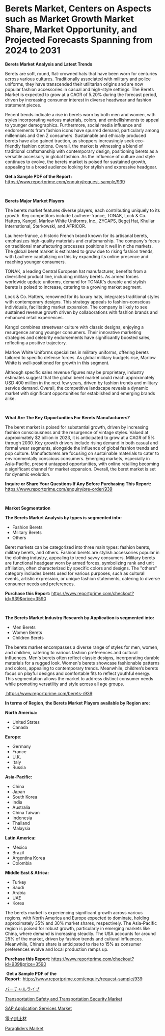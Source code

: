 <p><h1>Berets Market, Centers on Aspects such as Market Growth Market Share, Market Opportunity, and Projected Forecasts Spanning from 2024 to 2031</h1></p><p><strong>Berets Market Analysis and Latest Trends</strong></p>
<p><p>Berets are soft, round, flat-crowned hats that have been worn for centuries across various cultures. Traditionally associated with military and police uniforms, they have transcended their utilitarian origins and are now popular fashion accessories in casual and high-style settings. The Berets Market is expected to grow at a CAGR of 5.20% during the forecast period, driven by increasing consumer interest in diverse headwear and fashion statement pieces.</p><p>Recent trends indicate a rise in berets worn by both men and women, with styles incorporating various materials, colors, and embellishments to appeal to younger demographics. Furthermore, social media influence and endorsements from fashion icons have spurred demand, particularly among millennials and Gen Z consumers. Sustainable and ethically produced berets have also gained traction, as shoppers increasingly seek eco-friendly fashion options. Overall, the market is witnessing a blend of traditional craftsmanship with contemporary design, positioning berets as a versatile accessory in global fashion. As the influence of culture and style continues to evolve, the berets market is poised for sustained growth, appealing to a broad audience looking for stylish and expressive headgear.</p></p>
<p><strong>Get a Sample PDF of the Report:&nbsp;</strong> <a href="https://www.reportprime.com/enquiry/request-sample/939">https://www.reportprime.com/enquiry/request-sample/939</a></p>
<p>&nbsp;</p>
<p><strong>Berets Major Market Players</strong></p>
<p><p>The berets market features diverse players, each contributing uniquely to its growth. Key competitors include Laulhere-france, TONAK, Lock & Co. Hatters, Kangol, Marlow White Uniforms, Inc., ZYCAPS, Begej Hat, Khullar International, Sterkowski, and AFRICOR.</p><p>Laulhere-france, a historic French brand known for its artisanal berets, emphasizes high-quality materials and craftsmanship. The company's focus on traditional manufacturing processes positions it well in niche markets. The global beret market is estimated to grow due to rising fashion trends, with Laulhere capitalizing on this by expanding its online presence and reaching younger consumers.</p><p>TONAK, a leading Central European hat manufacturer, benefits from a diversified product line, including military berets. As armed forces worldwide update uniforms, demand for TONAK's durable and stylish berets is poised to increase, catering to a growing market segment.</p><p>Lock & Co. Hatters, renowned for its luxury hats, integrates traditional styles with contemporary designs. This strategy appeals to fashion-conscious individuals, facilitating market expansion. The company is likely to see sustained revenue growth driven by collaborations with fashion brands and enhanced retail experiences.</p><p>Kangol combines streetwear culture with classic designs, enjoying a resurgence among younger consumers. Their innovative marketing strategies and celebrity endorsements have significantly boosted sales, reflecting a positive trajectory.</p><p>Marlow White Uniforms specializes in military uniforms, offering berets tailored to specific defense forces. As global military budgets rise, Marlow White is well-positioned for growth in this segment.</p><p>Although specific sales revenue figures may be proprietary, industry estimates suggest that the global beret market could reach approximately USD 400 million in the next few years, driven by fashion trends and military service demand. Overall, the competitive landscape reveals a dynamic market with significant opportunities for established and emerging brands alike.</p></p>
<p>&nbsp;</p>
<p><strong>What Are The Key Opportunities For Berets Manufacturers?</strong></p>
<p><p>The beret market is poised for substantial growth, driven by increasing fashion consciousness and the resurgence of vintage styles. Valued at approximately $2 billion in 2023, it is anticipated to grow at a CAGR of 5% through 2030. Key growth drivers include rising demand in both casual and formal wear segments, alongside the influence of global fashion trends and pop culture. Manufacturers are focusing on sustainable materials to cater to environmentally conscious consumers. Emerging markets, especially in Asia-Pacific, present untapped opportunities, with online retailing becoming a significant channel for market expansion. Overall, the beret market is set for dynamic evolution.</p></p>
<p><strong>Inquire or Share Your Questions If Any Before Purchasing This Report:</strong> <a href="https://www.reportprime.com/enquiry/pre-order/939">https://www.reportprime.com/enquiry/pre-order/939</a></p>
<p>&nbsp;</p>
<p><strong>Market Segmentation</strong></p>
<p><strong>The Berets Market Analysis by types is segmented into:</strong></p>
<p><ul><li>Fashion Berets</li><li>Military Berets</li><li>Others</li></ul></p>
<p><p>Beret markets can be categorized into three main types: fashion berets, military berets, and others. Fashion berets are stylish accessories popular in the clothing industry, appealing to trend-savvy consumers. Military berets are functional headgear worn by armed forces, symbolizing rank and unit affiliation, often characterized by specific colors and designs. The "others" category includes berets used for various purposes, such as cultural events, artistic expression, or unique fashion statements, catering to diverse consumer needs and preferences.</p></p>
<p><strong>Purchase this Report:&nbsp;</strong><a href="https://www.reportprime.com/checkout?id=939&price=3590">https://www.reportprime.com/checkout?id=939&price=3590</a></p>
<p>&nbsp;</p>
<p><strong>The Berets Market Industry Research by Application is segmented into:</strong></p>
<p><ul><li>Men Berets</li><li>Women Berets</li><li>Children Berets</li></ul></p>
<p><p>The berets market encompasses a diverse range of styles for men, women, and children, catering to various fashion preferences and cultural influences. Men's berets often reflect classic designs, incorporating durable materials for a rugged look. Women's berets showcase fashionable patterns and colors, appealing to contemporary trends. Meanwhile, children’s berets focus on playful designs and comfortable fits to reflect youthful energy. This segmentation allows the market to address distinct consumer needs while promoting versatility and style across all age groups.</p></p>
<p><a href="https://www.reportprime.com/berets-r939">&nbsp;https://www.reportprime.com/berets-r939</a></p>
<p><strong>In terms of Region, the Berets Market Players available by Region are:</strong></p>
<p>
    <p> <strong> North America: </strong>
        <ul>
            <li>United States</li>
            <li>Canada</li>
        </ul>
        </p> 
    <p> <strong> Europe: </strong>
        <ul>
            <li>Germany</li>
            <li>France</li>
            <li>U.K.</li>
            <li>Italy</li>
            <li>Russia</li>
        </ul>
        </p> 
    <p> <strong> Asia-Pacific: </strong>
        <ul>
            <li>China</li>
            <li>Japan</li>
            <li>South Korea</li>
            <li>India</li>
            <li>Australia</li>
            <li>China Taiwan</li>
            <li>Indonesia</li>
            <li>Thailand</li>
            <li>Malaysia</li>
        </ul>
        </p> 
    <p> <strong> Latin America: </strong>
        <ul>
            <li>Mexico</li>
            <li>Brazil</li>
            <li>Argentina Korea</li>
            <li>Colombia</li>
        </ul>
        </p> 
    <p> <strong> Middle East & Africa: </strong>
        <ul>
            <li>Turkey</li>
            <li>Saudi</li>
            <li>Arabia</li>
            <li>UAE</li>
            <li>Korea</li>
        </ul>
    </p>
    </p>
<p><p>The berets market is experiencing significant growth across various regions, with North America and Europe expected to dominate, holding approximately 35% and 30% market shares, respectively. The Asia-Pacific region is poised for robust growth, particularly in emerging markets like China, where demand is increasing steadily. The USA accounts for around 25% of the market, driven by fashion trends and cultural influences. Meanwhile, China’s share is anticipated to rise to 15% as consumer preferences evolve and local production ramps up.</p></p>
<p><strong>Purchase this Report: </strong><a href="https://www.reportprime.com/checkout?id=939&price=3590">https://www.reportprime.com/checkout?id=939&price=3590</a></p>
<p>&nbsp;<strong>Get a Sample PDF of the Report:&nbsp;&nbsp;</strong><a href="https://www.reportprime.com/enquiry/request-sample/939">https://www.reportprime.com/enquiry/request-sample/939</a></p>
<p><strong></strong></p>
<p><p><a href="https://medium.com/@harperhe4e26/%E3%82%B0%E3%83%AD%E3%83%BC%E3%83%90%E3%83%AB%E3%83%90%E3%83%BC%E3%83%81%E3%83%A3%E3%83%AB%E3%83%A9%E3%82%A4%E3%83%96%E5%B8%82%E5%A0%B4%E3%81%AE%E5%8C%85%E6%8B%AC%E7%9A%84%E5%88%86%E6%9E%90-%E6%88%90%E9%95%B7%E3%83%88%E3%83%AC%E3%83%B3%E3%83%89%E3%81%A8%E5%B8%82%E5%A0%B4%E4%BA%88%E6%B8%AC-2024-2031%E5%B9%B4-416ce2161e8f">バーチャルライブ</a></p><p><a href="https://issuu.com/reportprime-2/docs/transportation-safety-and-transport_4a3c3a786e0119">Transportation Safety and Transportation Security Market</a></p><p><a href="https://medium.com/@jillianwyattgb94/market-insights-global-sap-application-services-market-forecast-and-innovation-trends-2024-2031-4447c38eff4a">SAP Application Services Market</a></p><p><a href="https://medium.com/@vivakuvalis2005/%E6%AC%A1%E4%B8%96%E4%BB%A3%E3%81%AE%E3%82%B0%E3%83%AD%E3%83%BC%E3%83%90%E3%83%AB%E9%9B%BB%E5%AD%90%E6%A9%9F%E5%99%A8%E5%B0%81%E6%AD%A2%E6%9D%90%E5%B8%82%E5%A0%B4%E3%81%AE%E3%83%88%E3%83%AC%E3%83%B3%E3%83%89-2024%E5%B9%B4%E3%81%8B%E3%82%892031%E5%B9%B4%E3%81%BE%E3%81%A7%E3%81%AE%E5%B8%82%E5%A0%B4%E6%B4%9E%E5%AF%9F%E3%81%A8%E5%88%86%E6%9E%90-102%E3%83%9A%E3%83%BC%E3%82%B8-e41f336064ec">電子封止材</a></p><p><a href="https://github.com/FassouRP/Market-Research-Report-List-6/blob/main/paragliders-market.md">Paragliders Market</a></p></p>